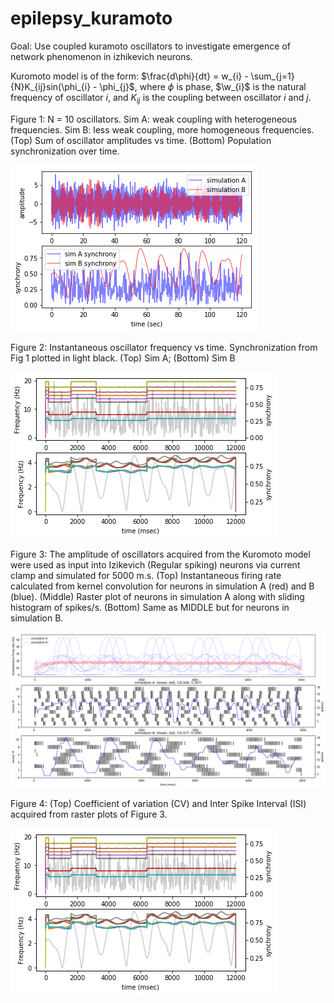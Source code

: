 # epilepsy_kuramoto

Goal: Use coupled kuramoto oscillators to investigate emergence of network phenomenon in izhikevich neurons.

Kuromoto model is of the form: $\frac{d\phi}{dt} = w_{i} - \sum_{j=1}{N}K_{ij}sin(\phi_{i} - \phi_{j}$, where $\phi$ is phase, $\w_{i}$ is the natural frequency of oscillator $i$, and $K_{ij}$ is the coupling between oscillator $i$ and $j$.

Figure 1: N = 10 oscillators. Sim A: weak coupling with heterogeneous frequencies. Sim B: less weak coupling, more homogeneous frequencies. (Top) Sum of oscillator amplitudes vs time. (Bottom) Population synchronization over time.

<img src="https://github.com/dhadjia1/epilepsy_kuramoto/blob/master/izhi/pics/kurosim-synch.png">

Figure 2: Instantaneous oscillator frequency vs time. Synchronization from Fig 1 plotted in light black. (Top) Sim A; (Bottom) Sim B

<img src="https://github.com/dhadjia1/epilepsy_kuramoto/blob/master/izhi/pics/kurosim-fslide.png">

Figure 3: The amplitude of oscillators acquired from the Kuromoto model were used as input into Izikevich (Regular spiking) neurons via current clamp and simulated for 5000 m.s. (Top) Instantaneous firing rate calculated from kernel convolution for neurons in simulation A (red) and B (blue). (Middle) Raster plot of neurons in simulation A along with sliding histogram of spikes/s. (Bottom) Same as MIDDLE but for neurons in simulation B.

<img src="https://github.com/dhadjia1/epilepsy_kuramoto/blob/master/izhi/pics/spikes.png">


Figure 4: (Top) Coefficient of variation (CV) and Inter Spike Interval (ISI) acquired from raster plots of Figure 3.

<img src="https://github.com/dhadjia1/epilepsy_kuramoto/blob/master/izhi/pics/kurosim-fslide.png">
